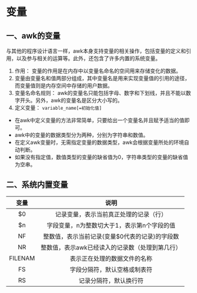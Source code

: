 # 变量
## 一、awk的变量
与其他的程序设计语言一样，awk本身支持变量的相关操作，包括变量的定义和引用，以及参与相关的运算等。此外，还包含了许多内置的系统变量。
1. 作用：
变量的作用是在内存中以变量名命名的空间用来存储变化的数据。
2. 变量由变量名和值两部分组成，其中变量名是用来实现变量值的引用的途径，而变量值则是内存空间中存储的用户数据。
3. 变量名命名规则：
awk的变量名只能包括字母、数字和下划线，并且不能以数字开头。另外，awk的变量名是区分大小写的。
4. 定义变量：
`variable_name[=初始化值]`
+ 在awk中定义变量的方法非常简单，只要给出一个变量名并且赋予适当的值即可。
+ awk中的变量的数据类型分为两种，分别为字符串和数值。
+ 在定义awk变量时，无需指定变量的数据类型，awk会根据变量所处的环境自动判断。
+ 如果没有指定值，数值类型的变量的缺省值为0，字符串类型的变量的缺省值为空串。
## 二、系统内置变量
|变量|说明 |
|:-----:|:-----:|
|$0|记录变量，表示当前真正处理的记录（行）|
|$n|字段变量，n为整数切大于1，表示第n个字段的值|
|NF|整数值，表示当前记录(变量$0代表的记录)的字段数
|NR|整数值，表示awk已经读入的记录数（处理到第几行）
|FILENAM|表示正在处理的数据文件的名称
|FS|字段分隔符，默认空格或制表符
|RS|记录分隔符，默认换行符
